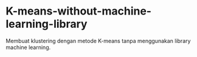 # K-means-without-machine-learning-library
Membuat klustering dengan metode K-means tanpa menggunakan library machine learning. 

